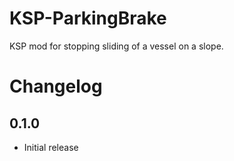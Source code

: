 # KSP-ParkingBrake
KSP mod for stopping sliding of a vessel on a slope.

# Changelog
## 0.1.0
- Initial release